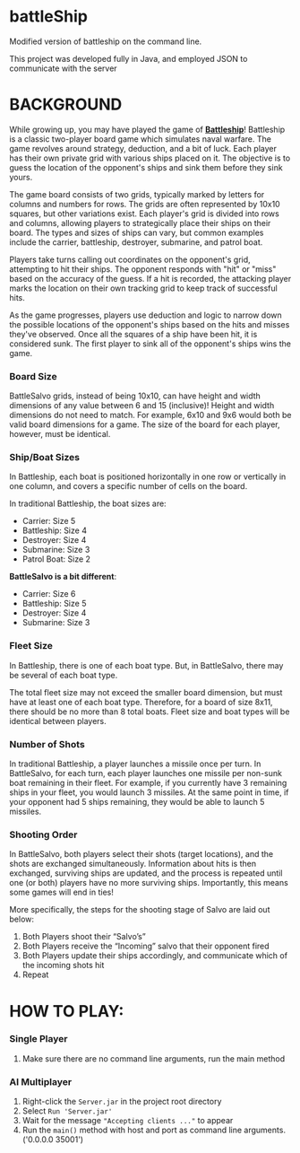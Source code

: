 # battleShip
Modified version of battleship on the command line.

This project was developed fully in Java, and employed JSON to communicate with the server

# BACKGROUND

While growing up, you may have played the game of **[Battleship](https://en.wikipedia.org/wiki/Battleship_(game))**! Battleship is a classic two-player board game which simulates naval warfare.  The game revolves around strategy, deduction, and a bit of luck. Each player has their own private grid with various ships placed on it. The objective is to guess the location of the opponent's ships and sink them before they sink yours.

The game board consists of two grids, typically marked by letters for columns and numbers for rows. The grids are often represented by 10x10 squares, but other variations exist. Each player's grid is divided into rows and columns, allowing players to strategically place their ships on their board. The types and sizes of ships can vary, but common examples include the carrier, battleship, destroyer, submarine, and patrol boat.

Players take turns calling out coordinates on the opponent's grid, attempting to hit their ships. The opponent responds with "hit" or "miss" based on the accuracy of the guess. If a hit is recorded, the attacking player marks the location on their own tracking grid to keep track of successful hits.

As the game progresses, players use deduction and logic to narrow down the possible locations of the opponent's ships based on the hits and misses they've observed. Once all the squares of a ship have been hit, it is considered sunk. The first player to sink all of the opponent's ships wins the game.

### Board Size

BattleSalvo grids, instead of being 10x10, can have height and width dimensions of any value between 6 and 15 (inclusive)! Height and width dimensions do not need to match. For example, 6x10 and 9x6 would both be valid board dimensions for a game. The size of the board for each player, however, must be identical.

### Ship/Boat Sizes

In Battleship, each boat is positioned horizontally in one row or vertically in one column, and covers a specific number of cells on the board.

In traditional Battleship, the boat sizes are:

- Carrier: Size 5
- Battleship: Size 4
- Destroyer: Size 4
- Submarine: Size 3
- Patrol Boat: Size 2

**BattleSalvo is a bit different**:

- Carrier: Size 6
- Battleship: Size 5
- Destroyer: Size 4
- Submarine: Size 3

### Fleet Size

In Battleship, there is one of each boat type. But, in BattleSalvo, there may be several of each boat type.

The total fleet size may not exceed the smaller board dimension, but must have at least one of each boat type. Therefore, for a board of size 8x11, there should be no more than 8 total boats. Fleet size and boat types will be identical between players. 

### Number of Shots

In traditional Battleship, a player launches a missile once per turn. In BattleSalvo, for each turn, each player launches one missile per non-sunk boat remaining in their fleet.  For example, if you currently have 3 remaining ships in your fleet, you would launch 3 missiles. At the same point in time, if your opponent had 5 ships remaining, they would be able to launch 5 missiles.

### Shooting Order

In BattleSalvo, both players select their shots (target locations), and the shots are exchanged simultaneously. Information about hits is then exchanged, surviving ships are updated, and the process is repeated until one (or both) players have no more surviving ships. Importantly, this means some games will end in ties!

More specifically, the steps for the shooting stage of Salvo are laid out below:

1. Both Players shoot their “Salvo’s”
2. Both Players receive the “Incoming” salvo that their opponent fired
3. Both Players update their ships accordingly, and communicate which of the incoming shots hit
4. Repeat

# HOW TO PLAY: 
### Single Player
1. Make sure there are no command line arguments, run the main method
   
### AI Multiplayer
1. Right-click the `Server.jar` in the project root directory
2. Select `Run 'Server.jar'`
3. Wait for the message `"Accepting clients ..."` to appear
5. Run the `main()` method with host and port as command line arguments. ('0.0.0.0 35001')
